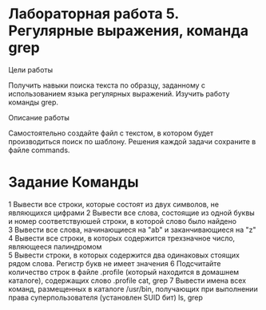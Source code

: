 # Лабораторная работа 5. Регулярные выражения, команда grep 

Цели работы

Получить навыки поиска текста по образцу, заданному с использованием языка регулярных выражений. Изучить работу команды grep.

Описание работы

Самостоятельно создайте файл с текстом, в котором будет производиться поиск по шаблону. Решения каждой задачи сохраните в файле commands.

 # 	 Задание 	 Команды 
1	Вывести все строки, которые состоят из двух символов, не являющихся цифрами	
2	Вывести все слова, состоящие из одной буквы и номер соответствуюшей строки, в которой слово было найдено	
3	Вывести все слова, начинающиеся на "ab" и заканчивающиеся на "z"	
4	Вывести все строки, в которых содержится трехзначное число, являющееся палиндромом	
5	Вывести строки, в которых содержится два одинаковых стоящих рядом слова. Регистр букв не имеет значения	
6	Подсчитайте количество строк в файле .profile (который находится в домашнем каталоге), содержащих слово .profile	cat, grep
7	Вывести имена всех команд, размещенных в каталоге /usr/bin, получающих при выполнении права суперпользователя (установлен SUID бит)	ls, grep
